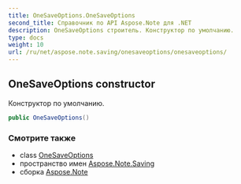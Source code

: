 ```yaml
---
title: OneSaveOptions.OneSaveOptions
second_title: Справочник по API Aspose.Note для .NET
description: OneSaveOptions строитель. Конструктор по умолчанию.
type: docs
weight: 10
url: /ru/net/aspose.note.saving/onesaveoptions/onesaveoptions/
---
```

## OneSaveOptions constructor

Конструктор по умолчанию.

```csharp
public OneSaveOptions()
```

### Смотрите также

* class [OneSaveOptions](../)
* пространство имен [Aspose.Note.Saving](../../onesaveoptions/)
* сборка [Aspose.Note](../../../)


